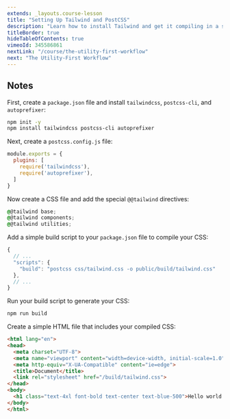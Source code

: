 ```yaml
---
extends: _layouts.course-lesson
title: "Setting Up Tailwind and PostCSS"
description: "Learn how to install Tailwind and get it compiling in a simple HTML project."
titleBorder: true
hideTableOfContents: true
vimeoId: 345586861
nextLink: "/course/the-utility-first-workflow"
next: "The Utility-First Workflow"
---
```


## Notes

First, create a `package.json` file and install `tailwindcss`, `postcss-cli`, and `autoprefixer`:

```sh
npm init -y
npm install tailwindcss postcss-cli autoprefixer
```

Next, create a `postcss.config.js` file:

```js
module.exports = {
  plugins: [
    require('tailwindcss'),
    require('autoprefixer'),
  ]
}
```

Now create a CSS file and add the special `@@tailwind` directives:

```css
@@tailwind base;
@@tailwind components;
@@tailwind utilities;
```

Add a simple build script to your `package.json` file to compile your CSS:

```js
{
  // ...
  "scripts": {
    "build": "postcss css/tailwind.css -o public/build/tailwind.css"
  },
  // ...
}
```

Run your build script to generate your CSS:

```sh
npm run build
```

Create a simple HTML file that includes your compiled CSS:

```html
<html lang="en">
<head>
  <meta charset="UTF-8">
  <meta name="viewport" content="width=device-width, initial-scale=1.0">
  <meta http-equiv="X-UA-Compatible" content="ie=edge">
  <title>Document</title>
  <link rel="stylesheet" href="/build/tailwind.css">
</head>
<body>
  <h1 class="text-4xl font-bold text-center text-blue-500">Hello world!</h1>
</body>
</html>
```




